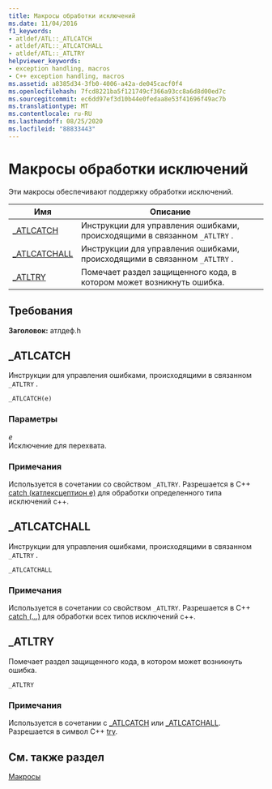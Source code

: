 ```yaml
---
title: Макросы обработки исключений
ms.date: 11/04/2016
f1_keywords:
- atldef/ATL::_ATLCATCH
- atldef/ATL::_ATLCATCHALL
- atldef/ATL::_ATLTRY
helpviewer_keywords:
- exception handling, macros
- C++ exception handling, macros
ms.assetid: a8385d34-3fb0-4006-a42a-de045cacf0f4
ms.openlocfilehash: 7fcd8221ba5f121749cf366a93cc8a6d8d00ed7c
ms.sourcegitcommit: ec6dd97ef3d10b44e0fedaa8e53f41696f49ac7b
ms.translationtype: MT
ms.contentlocale: ru-RU
ms.lasthandoff: 08/25/2020
ms.locfileid: "88833443"
---
```

# <a name="exception-handling-macros"></a>Макросы обработки исключений

Эти макросы обеспечивают поддержку обработки исключений.

|Имя|Описание|
|-|-|
|[_ATLCATCH](#_atlcatch)|Инструкции для управления ошибками, происходящими в связанном `_ATLTRY` .|
|[_ATLCATCHALL](#_atlcatchall)|Инструкции для управления ошибками, происходящими в связанном `_ATLTRY` .|
|[_ATLTRY](#_atltry)|Помечает раздел защищенного кода, в котором может возникнуть ошибка.|

## <a name="requirements"></a>Требования

**Заголовок:** атлдеф.h

## <a name="_atlcatch"></a><a name="_atlcatch"></a> _ATLCATCH

Инструкции для управления ошибками, происходящими в связанном `_ATLTRY` .

```
_ATLCATCH(e)
```

### <a name="parameters"></a>Параметры

*e*<br/>
Исключение для перехвата.

### <a name="remarks"></a>Примечания

Используется в сочетании со свойством `_ATLTRY`. Разрешается в C++ [catch (катлексцептион e)](../../cpp/try-throw-and-catch-statements-cpp.md) для обработки определенного типа исключений c++.

## <a name="_atlcatchall"></a><a name="_atlcatchall"></a> _ATLCATCHALL

Инструкции для управления ошибками, происходящими в связанном `_ATLTRY` .

```
_ATLCATCHALL
```

### <a name="remarks"></a>Примечания

Используется в сочетании со свойством `_ATLTRY`. Разрешается в C++ [catch (...)](../../cpp/try-throw-and-catch-statements-cpp.md) для обработки всех типов исключений c++.

## <a name="_atltry"></a><a name="_atltry"></a> _ATLTRY

Помечает раздел защищенного кода, в котором может возникнуть ошибка.

```
_ATLTRY
```

### <a name="remarks"></a>Примечания

Используется в сочетании с [_ATLCATCH](#_atlcatch) или [_ATLCATCHALL](#_atlcatchall). Разрешается в символ C++ [try](../../cpp/try-throw-and-catch-statements-cpp.md).

## <a name="see-also"></a>См. также раздел

[Макросы](../../atl/reference/atl-macros.md)
